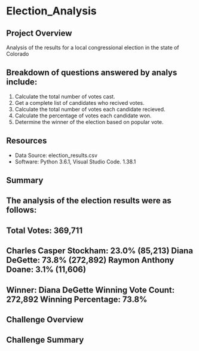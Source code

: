 # Election_Analysis

## Project Overview
Analysis of the results for a local congressional election in the state of Colorado

## Breakdown of questions answered by analys include:
1. Calculate the total number of votes cast.
2. Get a complete list of candidates who recived votes.
3. Calculate the total number of votes each candidate recieved.
4. Calculate the percentage of votes each candidate won.
5. Determine the winner of the election based on popular vote.

## Resources
- Data Source: election_results.csv
- Software: Python 3.6.1, Visual Studio Code. 1.38.1

## Summary
The analysis of the election results were as follows:
-------------------------
Total Votes: 369,711
------------------------
Charles Casper Stockham: 23.0% (85,213)
Diana DeGette: 73.8% (272,892)
Raymon Anthony Doane: 3.1% (11,606)
-------------------------
Winner: Diana DeGette
Winning Vote Count: 272,892
Winning Percentage: 73.8%
-------------------------

## Challenge Overview

## Challenge Summary
